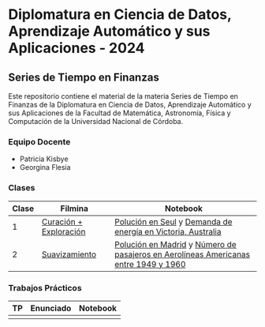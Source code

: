 # Diplomatura en Ciencia de Datos, Aprendizaje Automático y sus Aplicaciones - 2024

## Series de Tiempo en Finanzas

Este repositorio contiene el material de la materia Series de Tiempo en Finanzas de la Diplomatura en Ciencia de Datos, Aprendizaje Automático y sus Aplicaciones de la Facultad de Matemática, Astronomía, Física y Computación de la Universidad Nacional de Córdoba.

### Equipo Docente

- Patricia Kisbye
- Georgina Flesia

### Clases

| Clase | Filmina | Notebook |
| ----- | ------- | -------- |
| 1 | [Curación + Exploración](./clases/filminas/1_y_2-Curacion_Exploracion_Suavizado_exponencial.pdf) | [Polución en Seul](./clases/notebook/polucion_en_seul/) y [Demanda de energía en Victoria, Australia](./clases/notebook/demanda_de_energia-victoria_australia/Exploracion-demanda-energia-electrica.ipynb) |
| 2 | [Suavizamiento](./clases/filminas/1_y_2-Curacion_Exploracion_Suavizado_exponencial.pdf) | [Polución en Madrid](./clases/notebook/polucion_en_madrid/Suavizado%20exponencial%20para%20prediccion%20madrid.ipynb) y [Número de pasajeros en Aerolíneas Americanas entre 1949 y 1960](./clases/notebook/pasajeros_aerolineas_americanas-1949_a_1960/Suavizado%20exponencial%20demanda%20de%20tickets.ipynb) |

### Trabajos Prácticos

| TP | Enunciado | Notebook |
| -- | --------- | -------- |
| | | |